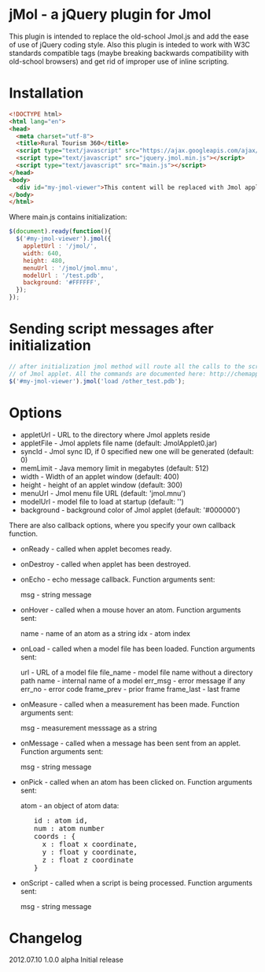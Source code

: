 jMol - a jQuery plugin for Jmol
===============================

This plugin is intended to replace the old-school Jmol.js and add the ease of use of jQuery coding style. Also this plugin is inteded to work with W3C standards compatible <object> tags (maybe breaking backwards compatibility with old-school browsers) and get rid of improper use of inline scripting.

Installation
============

```html
<!DOCTYPE html> 
<html lang="en">
<head> 
  <meta charset="utf-8">
  <title>Rural Tourism 360</title>
  <script type="text/javascript" src="https://ajax.googleapis.com/ajax/libs/jquery/1.6/jquery.min.js"></script>
  <script type="text/javascript" src="jquery.jmol.min.js"></script>
  <script type="text/javascript" src="main.js"></script>
</head>
<body>
  <div id="my-jmol-viewer">This content will be replaced with Jmol applet</div>
</body>
</html>
```

Where main.js contains initialization:

```javascript
$(document).ready(function(){
  $('#my-jmol-viewer').jmol({
    appletUrl : '/jmol/',
    width: 640,
    height: 480,
    menuUrl : '/jmol/jmol.mnu',
    modelUrl : '/test.pdb',
    background: '#FFFFFF',
  });
});
```

Sending script messages after initialization
============================================

```javascript
// after initialization jmol method will route all the calls to the script method
// of Jmol applet. All the commands are documented here: http://chemapps.stolaf.edu/jmol/docs/
$('#my-jmol-viewer').jmol('load /other_test.pdb'); 
```

Options
=======

* appletUrl - URL to the directory where Jmol applets reside
* appletFile - Jmol applets file name (default: JmolApplet0.jar)
* syncId - Jmol sync ID, if 0 specified new one will be generated (default: 0)
* memLimit - Java memory limit in megabytes (default: 512)
* width - Width of an applet window (default: 400)
* height - height of an applet window (default: 300)
* menuUrl - Jmol menu file URL (default: 'jmol.mnu')
* modelUrl - model file to load at startup (default: '')
* background - background color of Jmol applet (default: '#000000')

There are also callback options, where you specify your own callback function.

* onReady - called when applet becomes ready.

* onDestroy - called when applet has been destroyed.

* onEcho - echo message callback. Function arguments sent:
  
  msg - string message
    
* onHover -  called when a mouse hover an atom. Function arguments sent: 
  
  name - name of an atom as a string
  idx - atom index
    
* onLoad - called when a model file has been loaded. Function arguments sent:
  
  url - URL of a model file
  file_name - model file name without a directory path
  name - internal name of a model
  err_msg - error message if any
  err_no - error code
  frame_prev - prior frame
  frame_last - last frame
  
* onMeasure - called when a measurement has been made. Function arguments sent: 

  msg - measurement messsage as a string
  
* onMessage - called when a message has been sent from an applet. Function arguments sent:
  
  msg - string message
  
* onPick - called when an atom has been clicked on. Function arguments sent:
  
  atom - an object of atom data:
<pre>
      id : atom id,
      num : atom number
      coords : {
        x : float x coordinate,
        y : float y coordinate,
        z : float z coordinate
      }
</pre>

* onScript - called when a script is being processed. Function arguments sent:

  msg - string message

Changelog
=========

2012.07.10 1.0.0 alpha
  Initial release

